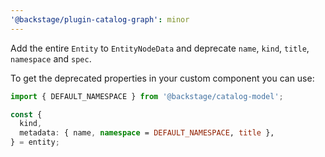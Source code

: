 ```yaml
---
'@backstage/plugin-catalog-graph': minor
---
```


Add the entire `Entity` to `EntityNodeData` and deprecate `name`, `kind`, `title`, `namespace` and `spec`.

To get the deprecated properties in your custom component you can use:

```typescript
import { DEFAULT_NAMESPACE } from '@backstage/catalog-model';

const {
  kind,
  metadata: { name, namespace = DEFAULT_NAMESPACE, title },
} = entity;
```
